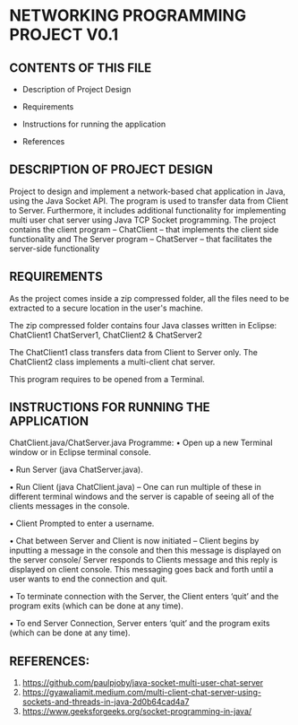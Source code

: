 # NETWORKING  PROGRAMMING PROJECT V0.1

## CONTENTS OF THIS FILE

* Description of Project Design

* Requirements

* Instructions for running the application

* References

## DESCRIPTION OF PROJECT DESIGN
Project to design and implement a network-based chat application in Java, using the Java Socket API. The program is used to transfer data from Client to Server. Furthermore, it includes additional functionality for implementing multi user chat server using Java TCP Socket programming. 
The project contains the client program – ChatClient – that implements the client side functionality and The Server program – ChatServer – that facilitates the server-side functionality

## REQUIREMENTS

As the project comes inside a zip compressed folder, all the files need to be extracted to a secure location in the user's machine.

The zip compressed folder contains four Java classes written in Eclipse: ChatClient1 ChatServer1, ChatClient2 & ChatServer2

The ChatClient1 class transfers data from Client to Server only. The ChatClient2 class implements a multi-client chat server. 

This program requires to be opened from a Terminal.

## INSTRUCTIONS FOR RUNNING THE APPLICATION

ChatClient.java/ChatServer.java Programme:
•	Open up a new Terminal window or in Eclipse terminal console.

•	Run Server (java ChatServer.java).

•	Run Client (java ChatClient.java) – One can run multiple of these in different terminal windows and the server is capable of seeing all of the clients messages in the console.

•	Client Prompted to enter a username.

•	Chat between Server and Client is now initiated – Client begins by inputting a message in the console and then this message is displayed on the server console/ Server responds to Clients message and this reply is displayed on client console. This messaging goes back and forth until a user wants to end the connection and quit.

•	To terminate connection with the Server, the Client enters ‘quit’ and the program exits (which can be done at any time).

•	To end Server Connection, Server enters ‘quit’ and the program exits (which can be done at any time).

## REFERENCES:
1)	https://github.com/paulpjoby/java-socket-multi-user-chat-server
2)	https://gyawaliamit.medium.com/multi-client-chat-server-using-sockets-and-threads-in-java-2d0b64cad4a7
3)	https://www.geeksforgeeks.org/socket-programming-in-java/



